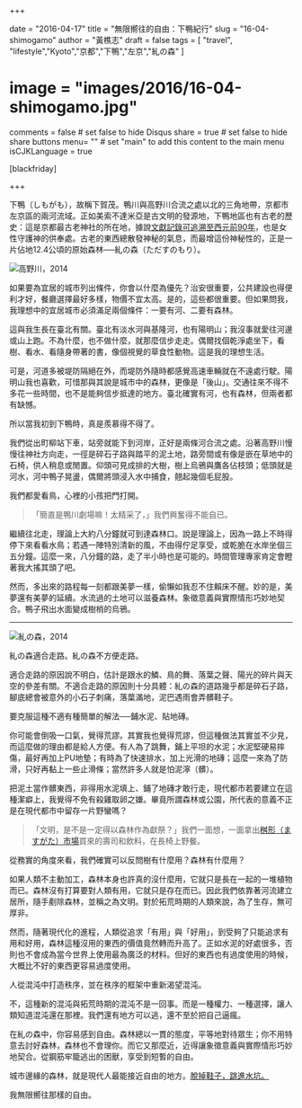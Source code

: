 +++

date = "2016-04-17"
title = "無限嚮往的自由：下鴨紀行"
slug = "16-04-shimogamo"
author = "黃樵志"
draft = false
tags = [ "travel", "lifestyle","Kyoto","京都","下鴨","左京","糺の森" ]
# image = "images/2016/16-04-shimogamo.jpg"
comments = false  # set false to hide Disqus
share = true	# set false to hide share buttons
menu= ""  # set "main" to add this content to the main menu
isCJKLanguage = true

[blackfriday]

+++

下鴨（しもがも），故稱下賀茂。鴨川與高野川合流之處以北的三角地帶，京都市左京區的兩河流域。正如美索不達米亞是古文明的發源地，下鴨地區也有古老的歷史：這是京都最古老神社的所在地，據說[文獻記錄可追溯至西元前90年](http://www.shimogamo-jinja.or.jp/annai.html)，也是女性守護神的供奉處。古老的東西總散發神秘的氣息，而最增這份神秘性的，正是一片佔地12.4公頃的原始森林──糺の森（ただすのもり）。

<!--more-->

![高野川，2014](http://eternallogger.com/images/2016/16-04-shimogamo.jpg)

如果要為宜居的城市列出條件，你會以什麼為優先？治安很重要，公共建設也得便利才好，餐廳選擇最好多樣，物價不宜太高。是的，這些都很重要。但如果問我，我理想中的宜居城市必須滿足兩個條件：一要有河、二要有森林。

這與我生長在臺北有關。臺北有淡水河與基隆河，也有陽明山；我沒事就愛往河邊或山上跑。不為什麼，也不做什麼，就那麼信步走走。偶爾找個乾淨處坐下，看樹、看水、看隨身帶著的書，像個視覺的草食性動物。這是我的理想生活。

可是，河道多被堤防隔絕在外，而堤防外隨時都感覺高速車輛就在不遠處行駛。陽明山我也喜歡，可惜那與其說是城市中的森林，更像是「後山」。交通往來不得不多花一些時間，也不是能夠信步抵達的地方。臺北確實有河，也有森林，但兩者都有缺憾。

所以當我初到下鴨時，真是羨慕得不得了。

我們從出町柳站下車，站旁就能下到河岸，正好是兩條河合流之處。沿著高野川慢慢往神社方向走，一徑是碎石子路與踏平的泥土地，路旁間或有像是嵌在草地中的石椅，供人稍息或閒置。仰頭可見成排的大樹，樹上烏鴉與鷹各佔枝頭；低頭就是河水，河中鴨子晃盪，偶爾將頭浸入水中捕食，翹起幾個毛屁股。

我們都愛看鳥，心裡的小孩把門打開。

> 「簡直是鴨川劇場嘛！太精采了，」我們興奮得不能自已。

繼續往北走，理論上大約八分鐘就可到達森林口。說是理論上，因為一路上不時得停下來看看水鳥；若遇一陣特別清新的風，不由得佇足享受，或乾脆在水岸坐個三五分鐘。這麼一來，八分鐘的路，走了半小時也是可能的。時間管理專家肯定會瞪著我大搖其頭了吧。

然而，多出來的路程每一刻都跟美夢一樣，偷懶如我忍不住賴床不醒。妙的是，美夢還有美夢的延續。水流過的土地可以滋養森林。象徵意義與實際情形巧妙地契合。鴨子飛出水面變成樹梢的烏鴉。

------

![糺の森，2014](http://eternallogger.com/images/2016/16-04-tadasunomori.jpg)

糺の森適合走路。糺の森不方便走路。

適合走路的原因說不明白，估計是跟水的鱗、鳥的舞、落葉之聲、陽光的碎片與天空的參差有關。不適合走路的原因則十分具體：糺の森的道路幾乎都是碎石子路，腳底總會被意外的小石子刺痛，落葉滿地，泥巴遇雨會弄髒鞋子。

要克服這種不適有種簡單的解法──鋪水泥、貼地磚。

你可能會倒吸一口氣，覺得荒謬。其實我也覺得荒謬，但這種做法其實並不少見，而這麼做的理由都是給人方便。有人為了跳舞，鋪上平坦的水泥；水泥堅硬易摔傷，最好再加上PU地墊；有時為了快速排水，加上光滑的地磚；這麼一來為了防滑，只好再黏上一些止滑條；當然許多人就是怕泥濘（髒）。

把泥土當作髒東西，非得用水泥填上、鋪了地磚才敢行走，現代都市若要建立在這種潔癖上，我覺得不免有殺雞取卵之嫌。畢竟所謂森林或公園，所代表的意義不正是在現代都市中留存一片野蠻嗎？

> 「文明，是不是一定得以森林作為獻祭？」我們一面想，一面拿出[桝形（ますがた）市場](https://ja.wikipedia.org/wiki/出町商店街)買來的壽司和飲料，在長椅上野餐。

從務實的角度來看，我們確實可以反問樹有什麼用？森林有什麼用？

如果人類不主動加工，森林本身也許真的沒什麼用，它就只是長在一起的一堆植物而已。森林沒有打算要對人類有用，它就只是存在而已。因此我們依靠著河流建立居所，隨手剷除森林，並稱之為文明。對於拓荒時期的人類來說，為了生存，無可厚非。

然而，隨著現代化的進程，人類從追求「有用」與「好用」，到受夠了只能追求有用和好用，森林這種沒用的東西的價值竟然轉而升高了。正如水泥的好處很多，否則也不會成為當今世界上使用最為廣泛的材料。但好的東西也有過度使用的時候，大概比不好的東西更容易過度使用。

人從混沌中打造秩序，並在秩序的框架中重新渴望混沌。

不，這種新的混沌與拓荒時期的混沌不是一回事。而是一種權力、一種選擇，讓人類知道混沌還在那裡。我們還有地方可以逃，還不至於把自己逼瘋。

在糺の森中，你容易感到自由。森林總以一貫的態度，平等地對待眾生；你不用特意去討好森林，森林也不會理你。而它又那麼近，近得讓象徵意義與實際情形巧妙地契合。從鋼筋牢籠逃出的困獸，享受到短暫的自由。

城市邊緣的森林，就是現代人最能接近自由的地方。[脫掉鞋子，跳進水坑。](https://vimeo.com/3986821)

我無限嚮往那樣的自由。